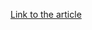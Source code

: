 [Link to the article](https://de.darktrace.com/blog/emotet-resurgence-cross-industry-campaign-analysis)
